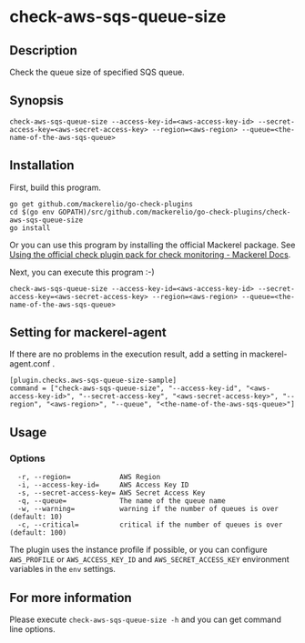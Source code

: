# check-aws-sqs-queue-size

## Description
Check the queue size of specified SQS queue.

## Synopsis
```
check-aws-sqs-queue-size --access-key-id=<aws-access-key-id> --secret-access-key=<aws-secret-access-key> --region=<aws-region> --queue=<the-name-of-the-aws-sqs-queue>
```

## Installation

First, build this program.

```
go get github.com/mackerelio/go-check-plugins
cd $(go env GOPATH)/src/github.com/mackerelio/go-check-plugins/check-aws-sqs-queue-size
go install
```

Or you can use this program by installing the official Mackerel package. See [Using the official check plugin pack for check monitoring - Mackerel Docs](https://mackerel.io/docs/entry/howto/mackerel-check-plugins).


Next, you can execute this program :-)

```
check-aws-sqs-queue-size --access-key-id=<aws-access-key-id> --secret-access-key=<aws-secret-access-key> --region=<aws-region> --queue=<the-name-of-the-aws-sqs-queue>
```


## Setting for mackerel-agent

If there are no problems in the execution result, add a setting in mackerel-agent.conf .

```
[plugin.checks.aws-sqs-queue-size-sample]
command = ["check-aws-sqs-queue-size", "--access-key-id", "<aws-access-key-id>", "--secret-access-key", "<aws-secret-access-key>", "--region", "<aws-region>", "--queue", "<the-name-of-the-aws-sqs-queue>"]
```

## Usage
### Options

```
  -r, --region=            AWS Region
  -i, --access-key-id=     AWS Access Key ID
  -s, --secret-access-key= AWS Secret Access Key
  -q, --queue=             The name of the queue name
  -w, --warning=           warning if the number of queues is over (default: 10)
  -c, --critical=          critical if the number of queues is over (default: 100)
```

The plugin uses the instance profile if possible, or you can configure `AWS_PROFILE` or `AWS_ACCESS_KEY_ID` and `AWS_SECRET_ACCESS_KEY` environment variables in the `env` settings.

## For more information
Please execute `check-aws-sqs-queue-size -h` and you can get command line options.
